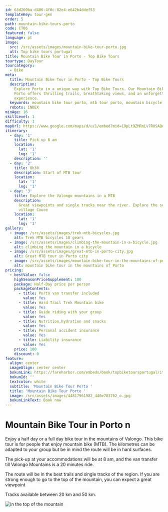 ```yaml
---
id: 63d260ba-d406-4f0c-82e4-e642b4ddef53
templateKey: tour-gen
order: 5
path: mountain-bike-tours-porto
code: CT06
featured: false
language: pt
image:
  src: /src/assets/images/mountain-bike-tour-porto.jpg
  alt: Top bike tours portugal
title: Mountain Bike Tour in Porto - Top Bike Tours
tourtype: DayTour
tourcategory:
  - Bike
meta:
  title: Mountain Bike Tour in Porto - Top Bike Tours
  description:
    Explore Porto in a unique way with Top Bike Tours. Our Mountain Bike Tour in
    Porto offers thrilling trails, breathtaking views, and an unforgettable
    experience.
  keywords: mountain bike tour porto, mtb tour porto, mountain bicycle in porto
  robots: INDEX
minAge: 16
skillLevel: 1
difficulty: 1
mapUrl: https://www.google.com/maps/d/u/1/embed?mid=19pLt9ZMRnLv7RUSAQqpybO9X-oNSSOhV
itinerary:
  - day: '1'
    title: Pick up 8 am
    location:
      lat: '1'
      lng: '1'
    description: ''
  - day: '2'
    title: 8h30
    description: Start of MTB tour
    location:
      lat: '1'
      lng: '1'
  - day: '3'
    title: Explore the Valongo mountains in a MTB
    description:
      Great viewpoints and single tracks near the river. Explore the schist
      village Couce
    location:
      lat: '1'
      lng: '1'
gallery:
  - image: /src/assets/images/trek-mtb-bicycles.jpg
    alt: Trek MTB bicycles 18 gears
  - image: /src/assets/images/climbing-the-mountain-in-a-bicycle.jpg
    alt: climbing the mountain in a bicycle
  - image: /src/assets/images/great-mtb-in-porto-city.jpg
    alt: Great MTB tour in Porto city
  - image: /src/assets/images/mountain-bike-tour-in-the-mountains-of-porto-portugal.jpg
    alt: mountain bike tour in the mountains of Porto
pricing:
  - bestValue: false
    highSeasonPriceSupplement: 100
    package: Half-Day price per person
    packageContents:
      - title: Porto van transfer included
        value: Yes
      - title: Hard Trail Trek Mountain bike
        value: Yes
      - title: Guide riding with your group
        value: Yes
      - title: Nutrition,hydration and snacks
        value: Yes
      - title: Personal accident insurance
        value: Yes
      - title: Liability insurance
        value: Yes
    price: 100
    discount: 0
feature:
  align: center
  imageAlign: center center
  bokunLink: https://fareharbor.com/embeds/book/topbiketoursportugal/items/268413/?full-items=yes&flow=479507
  bokunId: ''
  textcolor: white
  subtitle: 'Mountain Bike Tour Porto '
  title: 'Mountain Bike Tour Porto '
  image: /src/assets/images/44817961982_440e783762_o.jpg
  bokunLinkText: Book now
---
```


# Mountain Bike Tour in Porto n

Enjoy a half day or a full day bike tour in the mountains of Valongo. This bike
tour is for people that enjoy mountain bike (MTB). The kilometres can be adapted
to your group but be in mind the route will be in hard surfaces.

The pick-up at your accommodations will be at 8 am, and the van transfer till
Valongo Mountains is a 20 minutes ride.

The route will be in the best trails and single tracks of the region. If you are
strong enough to go to the top of the mountain, you can expect a great viewpoint

Tracks available between 20 km and 50 km.

![in the top of the mountain](/img/mtb-tour-top-of-the-mountain.jpg 'MTB pictureour ')
